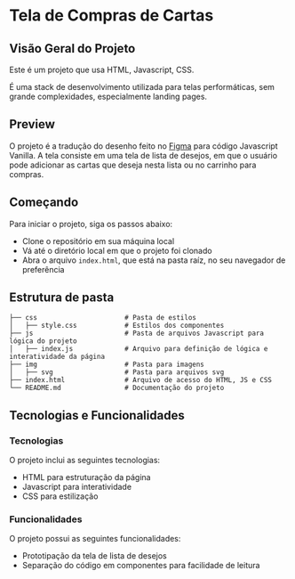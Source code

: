 # Tela de Compras de Cartas

## Visão Geral do Projeto

Este é um projeto que usa HTML, Javascript, CSS.

É uma stack de desenvolvimento utilizada para telas performáticas, sem grande complexidades, especialmente landing pages.

## Preview

O projeto é a tradução do desenho feito no [Figma](https://www.figma.com/file/6dqZEH8zgdzLCThML6Jqpt/Prova-dev?type=design&node-id=0-1&mode=design&t=bJPQkM3K1ZYlRYOQ-0) para código Javascript Vanilla. A tela consiste em uma tela de lista de desejos, em que o usuário pode adicionar as cartas que deseja nesta lista ou no carrinho para compras.

## Começando

Para iniciar o projeto, siga os passos abaixo:

- Clone o repositório em sua máquina local
- Vá até o diretório local em que o projeto foi clonado
- Abra o arquivo `index.html`, que está na pasta raíz, no seu navegador de preferência

## Estrutura de pasta

```
├── css                      # Pasta de estilos
│   ├── style.css            # Estilos dos componentes
├── js                       # Pasta de arquivos Javascript para lógica do projeto
│   ├── index.js             # Arquivo para definição de lógica e interatividade da página
├── img                      # Pasta para imagens
│   ├── svg                  # Pasta para arquivos svg
├── index.html               # Arquivo de acesso do HTML, JS e CSS
└── README.md                # Documentação do projeto
```

## Tecnologias e Funcionalidades

### Tecnologias

O projeto inclui as seguintes tecnologias:

- HTML para estruturação da página
- Javascript para interatividade
- CSS para estilização

### Funcionalidades

O projeto possui as seguintes funcionalidades:

- Prototipação da tela de lista de desejos
- Separação do código em componentes para facilidade de leitura
